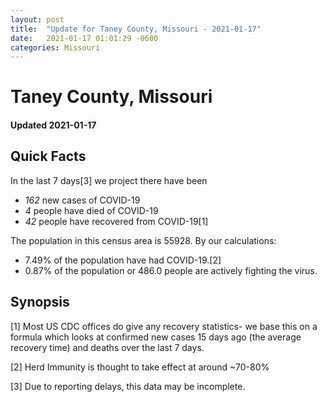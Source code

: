 ```yaml
---
layout: post
title:  "Update for Taney County, Missouri - 2021-01-17"
date:   2021-01-17 01:01:29 -0600
categories: Missouri
---
```


# Taney County, Missouri
#### Updated 2021-01-17

## Quick Facts

In the last 7 days[3] we project there have been
- *162* new cases of COVID-19
- *4* people have died of COVID-19
- *42* people have recovered from COVID-19[1]

The population in this census area is 55928. By our calculations:
- 7.49% of the population have had COVID-19.[2]
- 0.87% of the population or 486.0 people are actively fighting the virus.

## Synopsis




[1] Most US CDC offices do give any recovery statistics- we base this on a formula which looks at confirmed new cases
15 days ago (the average recovery time) and deaths over the last 7 days.

[2] Herd Immunity is thought to take effect at around ~70-80%

[3] Due to reporting delays, this data may be incomplete.
 
    